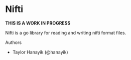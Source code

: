 # Nifti

**THIS IS A WORK IN PROGRESS**

Nifti is a go library for reading and writing nifti format files.

Authors
- Taylor Hanayik (@hanayik)

